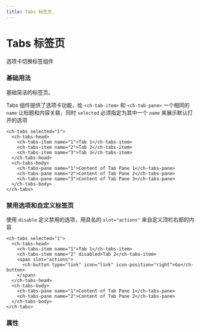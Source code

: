```yaml
---
title: Tabs 标签页
---
```


# Tabs 标签页

选项卡切换标签组件

### 基础用法

基础简洁的标签页。

<TabsDemo></TabsDemo>

Tabs 组件提供了选项卡功能，给 `<ch-tab-item>` 和 `<ch-tab-pane>` 一个相同的 `name` 让标题和内容关联，同时 `selected` 必须指定为其中一个 `name` 来展示默认打开的选项

```vue
<ch-tabs selected="1">
  <ch-tabs-head>
    <ch-tabs-item name="1">Tab 1</ch-tabs-item>
    <ch-tabs-item name="2">Tab 2</ch-tabs-item>
    <ch-tabs-item name="3">Tab 3</ch-tabs-item>
  </ch-tabs-head>
  <ch-tabs-body>
    <ch-tabs-pane name="1">Content of Tab Pane 1</ch-tabs-pane>
    <ch-tabs-pane name="2">Content of Tab Pane 2</ch-tabs-pane>
    <ch-tabs-pane name="3">Content of Tab Pane 3</ch-tabs-pane>
  </ch-tabs-body>
</ch-tabs>
```

### 禁用选项和自定义标签页

<ClientOnly><TabsExtra></TabsExtra></ClientOnly>

使用 `disable` 定义禁用的选项，用具名的 `slot="actions"` 来自定义顶栏右部的内容 

```vue
<ch-tabs selected="1">
  <ch-tabs-head>
    <ch-tabs-item name="1">Tab 1</ch-tabs-item>
    <ch-tabs-item name="2" disabled>Tab 2</ch-tabs-item>
    <span slot="actions">
      <ch-button type="link" icon="link" icon-position="right">Go</ch-button>
    </span>
  </ch-tabs-head>
  <ch-tabs-body>
    <ch-tabs-pane name="1">Content of Tab Pane 1</ch-tabs-pane>
    <ch-tabs-pane name="2">Content of Tab Pane 2</ch-tabs-pane>
  </ch-tabs-body>
</ch-tabs>
```

### 属性

<TabsAttributes></TabsAttributes>

